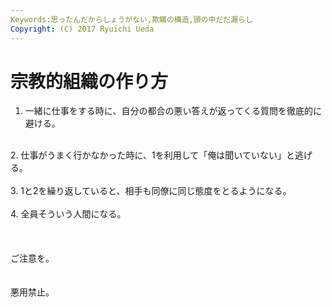 ```yaml
---
Keywords:思ったんだからしょうがない,欺瞞の構造,頭の中だだ漏らし
Copyright: (C) 2017 Ryuichi Ueda
---
```


# 宗教的組織の作り方
1. 一緒に仕事をする時に、自分の都合の悪い答えが返ってくる質問を徹底的に避ける。<br />
<br />
2. 仕事がうまく行かなかった時に、1を利用して「俺は聞いていない」と逃げる。<br />
<br />
3. 1と2を繰り返していると、相手も同僚に同じ態度をとるようになる。<br />
<br />
4. 全員そういう人間になる。<br />
<br />
<br />
<br />
ご注意を。<br />
<br />
<br />
悪用禁止。
